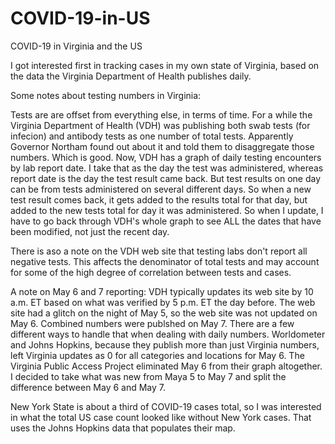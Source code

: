 # COVID-19-in-US
COVID-19 in Virginia and the US

I got interested first in tracking cases in my own state of Virginia, based on the data the Virginia Department of Health 
publishes daily. 

Some notes about testing numbers in Virginia:

Tests are are offset from everything else, in terms of time. For a while the Virginia Department of Health (VDH) was publishing both swab tests (for infecion) and antibody tests as one number of total tests. Apparently Governor Northam found out about it and told them to disaggregate those numbers. Which is good. Now, VDH has a graph of daily testing encounters by lab report date. I take that as the day the test was administered, whereas report date is the day the test result came back. But test results on one day can be from tests administered on several different days. So when a new test result comes back, it gets added to the results total for that day, but added to the new tests total for day it was administered. So when I update, I have to go back through VDH's whole graph to see ALL the dates that have been modified, not just the recent day.

There is aso a note on the VDH web site that testing labs don't report all negative tests. This affects the denominator of total tests and may account for some of the high degree of correlation between tests and cases. 

A note on May 6 and 7 reporting:
VDH typically updates its web site by 10 a.m. ET based on what was verified by 5 p.m. ET the day before. The web site had a glitch on the night of May 5, so the web site was not updated on May 6. Combined numbers were publshed on May 7. There are a few different ways to handle that when dealing with daily numbers. Worldometer and Johns Hopkins, because they publish more than just Virginia numbers, left Virginia updates as 0 for all categories and locations for May 6. The Virginia Public Access Project eliminated May 6 from their graph altogether. I decided to take what was new from Maya 5 to May 7 and split the difference between May 6 and May 7. 

New York State is about a third of COVID-19 cases total, so I was interested in what the total US case count looked like 
without New York cases. That uses the Johns Hopkins data that populates their map.
